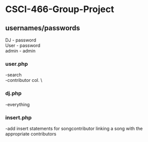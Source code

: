 # CSCI-466-Group-Project

## usernames/passwords
DJ - password \
User - password \
admin - admin 



### user.php
-search \
-contributor col. \
### dj.php
-everything
### insert.php
-add insert statements for songcontributor linking a song with the appropriate contributors 
